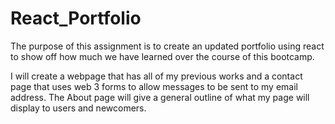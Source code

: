 # React_Portfolio

The purpose of this assignment is to create an updated portfolio using react to show off how much we have learned over the course of this bootcamp.

I will create a webpage that has all of my previous works and a contact page that uses web 3 forms to allow messages to be sent to my email address.
The About page will give a general outline of what my page will display to users and newcomers.